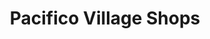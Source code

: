 ---
title: "Pacifico Village Shops"
url: /sardinal/pacifico-village-shops/
shop: centro comercial
---